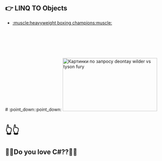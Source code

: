 ## :point_right: LINQ TO Objects
<ul>
<li><a href="https://en.wikipedia.org/wiki/Heavyweight">:muscle:heavyweight boxing champions:muscle:</a>
</ul>
# :point_down::point_down:
<img class="irc_mi" src="https://e3.365dm.com/18/12/1096x616/skynews-deontay-wilder-tyson-fury_4506269.jpg?20181202064233" onload="typeof google==='object'&amp;&amp;google.aft&amp;&amp;google.aft(this)" width="304" height="171" style="margin-top: 91px;" alt="Картинки по запросу deontay wilder vs tyson fury">

# :point_up_2::point_up_2: 

 ## :blue_heart::green_heart:Do you love C#??:green_heart::blue_heart:


